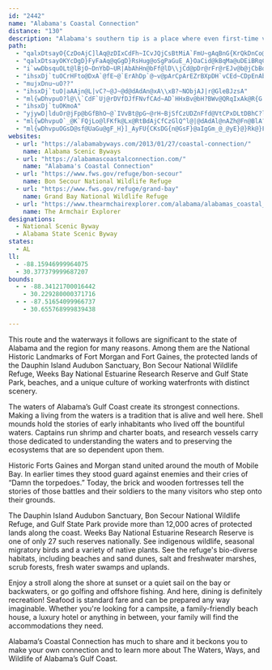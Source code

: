 ```yaml
---
id: "2442"
name: "Alabama's Coastal Connection"
distance: "130"
description: "Alabama's southern tip is a place where even first-time visitors find a connection. Here, you can experience the links between the traditions of the Deep South and a more laid-back island lifestyle, between the wildlife of thousands of acres of preserved lands and a beachfront vacation, and between the gunships of past naval battles and the countless recreational opportunities of the present. Make your own connection from the moment you take in one of the area's exceptional sights. As you journey on the route, see the sun sinking into the warm Gulf of Mexico, the weathered halls of a 150-year-old brick fort, the flutter of a colorful neo-tropical migrant bird, or a fishing boat easing from the dock at sunrise."
path:
  - "qalxDtsayO{CzDoAjC]lAq@zDIxCdFh~ICvJQjCsBtMiA`FmU~gAqBnG{KrQkDnCo@X}^fLuNtFaTdEgc@bKm@Ag@M}C_C_A_@kA@kI|@cBFqDYwBm@mOqFeMiDeTmFkEm@}EImHNcL`@cG`@m[|EJfCK`BYlAqAxC{[`i@kuAf_CwcBjfCoG`Kyh@nv@aBlCi@fAg@jBK`CBr~@M|m@Hrs@}]Io@DgF`BfArE`B|IgL\\wGzBgL|CqOh@eEAqAQkC_Aeb@kYuDgB}F_B"
  - "qalxDtsayOKYcDgD}FyFaAq@qGgD}RsHug@oSgPaGuE_A}OaCid@kBqMa@uDEiBRqCdAoa@|UkFxBka@|Leu@`V_g@nO"
  - "i`wwDbsquOLt@lBjO~DnYbD~UR|AbAhHn@bFf@lD\\jCd@pDr@rFr@rEJv@b@jCbBdJxJ`b@pAzHhTf{AtA`H|F|U`AlEp@rEh@zEzExi@hApItF|[vHv]lBbLxArM`@rLCtAW~BwBfH_@lBQ|BuACu@XuClFeCrBUp@MrBSrAcE`M_@hCi@xN?x@f@fEIrFBzDY`BY^aC|AiA`AsDfHiBrBwAlAqBrAaA^m@Di@McAw@kAsAuBcD}@sByBwHy@aBw@aAsBsAmBe@oCI}@PuBpA}@rAm@jBGfCJbCd@jCvCbJDLDNJ`@Hd@Ff@DN@NBVD`IzArORp^J|BX~BfA|E`AtCtB~ClFtF`F`GlAvB~AnEZvAh@bErCb^`CfNfFjVj@lDdAtLx@lQf@zG\\rCvArFdAvFn@pGzC~hAPtLf@lJ|@nFzBnIRlANxBBpCiA|SD`Ff@nHdBrP~EbX^lCXzC~@rN^bDr@pDfE`MbAfEx@lGpBdS|CnQ^xDpBbe@`D~PNlEGvAm@fD}@dCaCjDmAvAmDxFaWdlAiAhHQtDB|EvBnn@GrDSfFCzCNpCv@`Ep@fBzEtJtAxD`E`QhAtG`@~GFnF^vDxMth@b@jBf@rBPz@~AxGd@xBrFzVX`Ar@fBfA~AdB~AjFnDdBvBt@xA^lAZ`BTpB?xEQnPOj]R|FhA`NlAhMl@fKFbCBrQNjE`AnNXrKJne@b@jGJnCOjD_EbUMxBW`Q\\rXM`OTlF~^rmFl@v]OlGaAtQ?tBJhDx@nKNnGC~Bw@nRHhK`@lIxDx_@^lIZtOBfJ\\pTtEl|CNnC^~B`@lArDjHf@xBT`CBbQeAb\\s@rDyDtK_@xB]`FcIVcBNa@D_Cn@iFrB_@RMHYLMJcFzD{HbGiGzGaErFkDfKmEtMcEbWmEvWyEdYgCtOuBrVyCt]kCh[{Cj^{Cd^aBlRM~AgAtPaAbOa@bLQzGWxGOjEEnAiAlN@p@HVPFX?Z?H?Z?NyBt@iBRR_@l@UfABb@Cp@@jA?xA?~C?pJArR@nH@bJCpS?lJE`HAzC@~@C`AErAKt@OPwBhIWf@g@ZmAnAg@z@qAlCaA|Cg@vBUhBGtAAnEA`G?bF?fN?`@W?sE?qE?sE@wDBKAuCZmBd@aEvA{\\|NglBjy@gh@`Vsa@vPe[~M_HbDoHjCyInCuN~C_OpB_QrAiEEad@kEyJoA{GmAgSqEo`@iLkJeDoDaBeEaCuUePmFiDwGsDiiBoy@oNaGmLqFSHGJOZ?|@Obr@WdEa@vCiy@r}CmJl]eB|DqNbQ"
  - "ihsxDj`tuOCrHFto@DxA`@fE~@`ErAhDp`@~v@pArCpArEZrBXpDH`vCEd~CDpEnAbIHdBOrpAWpO?`w@QdbALlbCE|fBNtuAEjgAPxdC\\bfBOvE]jCu@pCgBlDeGnG{OhOuMhPkb@fk@qAvBkAlCiAhFWlCKnC?fATtEfK|}@VrE?lCMrEk@xF_Lvo@m@dGc@`IGzETn}CX|{BOvBa@lBeA`CaBjByAz@oBp@wrAhNqEXyh@jBuE^wGlA_w@`QkCf@wGx@kq@zD{B^qDHcMEyCNgDh@wMtFwJ`GiOzOmKnOiD`GcIxPyA`FiBpIq@jAaAXaBSqImCaFmB}Aw@eCgCqBgDeByGuAaDs@kAqAoAaC}Agf@uPuYwEsC]kHyAaEgB}KsG{CmAuDq@gPsBgCe@{Bs@cAEwAJ[G{SaQgCmCiWiNgGgCaA_Am@sALkAcCeBOy@FoFKmNBaQm\\E_BGiCe@e`@uLgImBaWaHqVsH}Au@}AiA[a@?@iA|@aA^_OtCmBj@aD~AmGtEoCdAq@PcCRw\\CcQJ_CD_D\\awAf[wDr@eAHcBCaCg@qSyGwDm@yBQwoAYkNJoeAKgBBmCTqB\\yBr@mB~@mA~@yE|E_LlM_DxCiDxD}CjCaB|@aBn@}AFoGrB{MrBaB?aGj@sF?yGe@gBa@aEq@s@WMQ[]oKnDoG|AyF`AiJf@on@Ea`@[mUeAsIaA"
  - "mujxDnu~uO??"
  - "ihsxDj`tuO|aAAjn@L|vC?~@J~@d@dAdAn@xA\\xB?~NObjAJ|r@GleBJzsA"
  - "ml{wDhvpuO?l@\\`CdF`Uj@rDVfDJfFNvfCAd~AD`HHxBv@bH?BWv@QRqIxAk@R{G|@y@RmAl@iZpYg@LuHfHiAl@iBp@uAPuA@kdAgAoCJkC`@mD~AwBdBcBxBqAlCy@rCWjBQ|CGrg@MdBi@`Di@~AkAdC_AlAgAfAkA|@sAp@wGrA{PrCoNlEsDXcICckAh@mx@Qc`@f@oOF{HOmP_E_BS{i@Fg@y@??"
  - "ihsxDj`tuOKmoA"
  - "yjywD|lduOr@jFp@bGfBhO~@`IVvBt@pG~@rH~BjSfCzUDZnFfd@VtCPxDLtDBhC?lDChBIpC[|D[jC_@dCg@hCk@xC_@pBOfASlCGfC?pBFjBBZ?LH|@j@fEPx@HZ~@rDdBlG\\fA|EtQ`BhGx@dE`AnGFb@VdBHf@tAtJTlBjBhMtArJp@dF\\hCpJhq@fCnR"
  - "ml{wDhvpuO`_@K`FQjLo@lFKfk@Lx@RtBdAjCfCzGlQ^l@|@dAdAl@nAZh@Fn@BlA?fAG`AK"
  - "ml{wDhvpuOGsD@sf@UaGu@gF_H}]_AyFU{CKsDG{n@GsF}@aIgGm_@_@yE}@}Rk@}FyAqGkJq[u@}CeDiQyBeNuJyi@a@eAi@}@gM}NaAmAQmAO_GTgEVyC"
websites:
  - url: "https://alabamabyways.com/2013/01/27/coastal-connection/"
    name: Alabama Scenic Byways
  - url: "https://alabamascoastalconnection.com/"
    name: "Alabama's Coastal Connection"
  - url: "https://www.fws.gov/refuge/bon-secour"
    name: Bon Secour National Wildlife Refuge
  - url: "https://www.fws.gov/refuge/grand-bay"
    name: Grand Bay National Wildlife Refuge
  - url: "https://www.thearmchairexplorer.com/alabama/alabamas_coastal_connection.php"
    name: The Armchair Explorer
designations:
  - National Scenic Byway
  - Alabama State Scenic Byway
states:
  - AL
ll:
  - -88.15946999964075
  - 30.377379999687207
bounds:
  - - -88.34121700016442
    - 30.229280000371716
  - - -87.51654099966737
    - 30.655768999839438

---
```


This route and the waterways it follows are significant to the state of Alabama and the region for many reasons. Among them are the National Historic Landmarks of Fort Morgan and Fort Gaines, the protected lands of the Dauphin Island Audubon Sanctuary, Bon Secour National Wildlife Refuge, Weeks Bay National Estuarine Research Reserve and Gulf State Park, beaches, and a unique culture of working waterfronts with distinct scenery.

The waters of Alabama’s Gulf Coast create its strongest connections. Making a living from the waters is a tradition that is alive and well here. Shell mounds hold the stories of early inhabitants who lived off the bountiful waters. Captains run shrimp and charter boats, and research vessels carry those dedicated to understanding the waters and to preserving the ecosystems that are so dependent upon them.

Historic Forts Gaines and Morgan stand united around the mouth of Mobile Bay. In earlier times they stood guard against enemies and their cries of “Damn the torpedoes.” Today, the brick and wooden fortresses tell the stories of those battles and their soldiers to the many visitors who step onto their grounds.

The Dauphin Island Audubon Sanctuary, Bon Secour National Wildlife Refuge, and Gulf State Park provide more than 12,000 acres of protected lands along the coast. Weeks Bay National Estuarine Research Reserve is one of only 27 such reserves nationally. See indigenous wildlife, seasonal migratory birds and a variety of native plants. See the refuge's bio-diverse habitats, including beaches and sand dunes, salt and freshwater marshes, scrub forests, fresh water swamps and uplands.

Enjoy a stroll along the shore at sunset or a quiet sail on the bay or backwaters, or go golfing and offshore fishing. And here, dining is definitely recreation! Seafood is standard fare and can be prepared any way imaginable. Whether you're looking for a campsite, a family-friendly beach house, a luxury hotel or anything in between, your family will find the accommodations they need.

Alabama’s Coastal Connection has much to share and it beckons you to make your own connection and to learn more about The Waters, Ways, and Wildlife of Alabama’s Gulf Coast.
